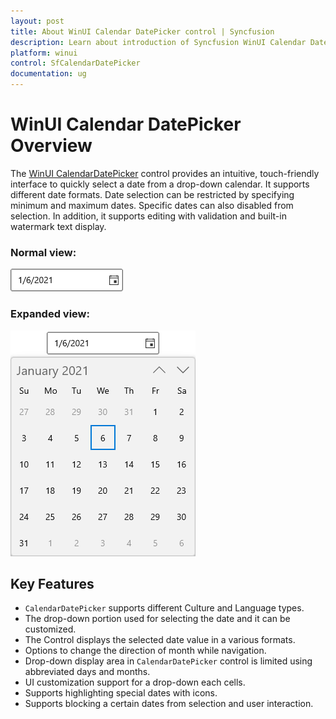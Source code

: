 ```yaml
---
layout: post
title: About WinUI Calendar DatePicker control | Syncfusion
description: Learn about introduction of Syncfusion WinUI Calendar DatePicker control with intuitive, touch-friendly support. 
platform: winui
control: SfCalendarDatePicker
documentation: ug
---
```


# WinUI Calendar DatePicker Overview

The [WinUI CalendarDatePicker](https://www.syncfusion.com/winui-controls/calendar-datepicker) control provides an intuitive, touch-friendly interface to quickly select a date from a drop-down calendar. It supports different date formats. Date selection can be restricted by specifying minimum and maximum dates. Specific dates can also disabled from selection. In addition, it supports editing with validation and built-in watermark text display.

### Normal view:

![CalendarDatePicker with normal view](Getting-Started_images/Overview_img1.png)

### Expanded view:

![CalendarDatePicker with dropdown date spinner](Getting-Started_images/Overview_img2.png)

## Key Features

* `CalendarDatePicker` supports different Culture and Language types.
* The drop-down portion used for selecting the date and it can be customized.
* The Control displays the selected date value in a various formats.
* Options to change the direction of month while navigation.
* Drop-down display area in `CalendarDatePicker` control is limited using abbreviated days and months.
* UI customization support for a drop-down each cells.
* Supports highlighting special dates with icons.
* Supports blocking a certain dates from selection and user interaction.